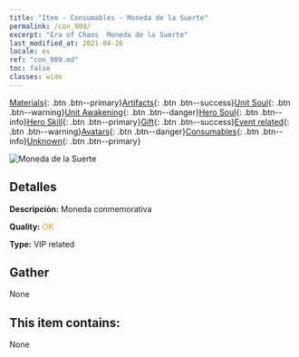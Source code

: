 ```yaml
---
title: "Item - Consumables - Moneda de la Suerte"
permalink: /con_909/
excerpt: "Era of Chaos  Moneda de la Suerte"
last_modified_at: 2021-04-26
locale: es
ref: "con_909.md"
toc: false
classes: wide
---
```

 [Materials](/ItemsES/){: .btn .btn--primary}[Artifacts](/ItemsES/Artifacts/){: .btn .btn--success}[Unit Soul](/ItemsES/UnitSoul/){: .btn .btn--warning}[Unit Awakening](/ItemsES/UnitAwakening/){: .btn .btn--danger}[Hero Soul](/ItemsES/HeroSoul/){: .btn .btn--info}[Hero Skill](/ItemsES/HeroSkill/){: .btn .btn--primary}[Gift](/ItemsES/Gift/){: .btn .btn--success}[Event related](/ItemsES/Events/){: .btn .btn--warning}[Avatars](/ItemsES/Avatars/){: .btn .btn--danger}[Consumables](/ItemsES/Consumables/){: .btn .btn--info}[Unknown](/ItemsES/Unknown/){: .btn .btn--primary}

 ![Moneda de la Suerte](/images/t/i_40002.png)

## Detalles
 **Descripción:** Moneda conmemorativa

 **Quality:** <span style="color: #FF8C00">OK</span>

 **Type:** VIP related

## Gather

  None

## This item contains:

  None

